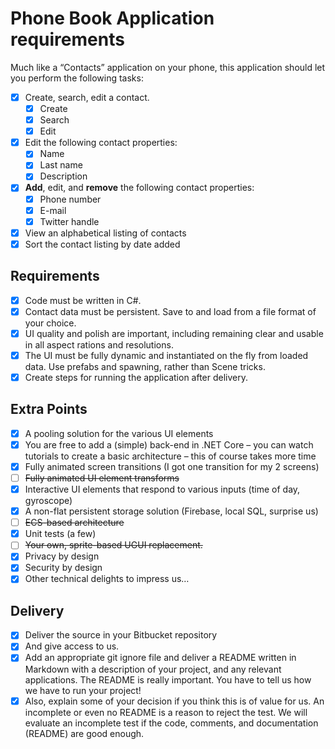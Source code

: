 # Phone Book Application requirements

Much like a “Contacts” application on your phone, this application should let you perform the following
tasks:

- [x] Create, search, edit a contact.
  - [x] Create
  - [x] Search
  - [x] Edit
- [x] Edit the following contact properties:
  - [x] Name
  - [x] Last name
  - [x] Description
- [x] **Add**, edit, and **remove** the following contact properties:
  - [x] Phone number
  - [x] E-mail
  - [x] Twitter handle
- [x] View an alphabetical listing of contacts
- [x] Sort the contact listing by date added

## Requirements
- [x] Code must be written in C#.
- [x] Contact data must be persistent. Save to and load from a file format of your choice.
- [x] UI quality and polish are important, including remaining clear and usable in all aspect rations
and resolutions.
- [x] The UI must be fully dynamic and instantiated on the fly from loaded data. Use prefabs and
spawning, rather than Scene tricks.
- [x] Create steps for running the application after delivery.

## Extra Points
- [x] A pooling solution for the various UI elements
- [x] You are free to add a (simple) back-end in .NET Core – you can watch tutorials to create a
basic architecture – this of course takes more time
- [x] Fully animated screen transitions (I got one transition for my 2 screens)
- [ ] ~~Fully animated UI element transforms~~
- [x] Interactive UI elements that respond to various inputs (time of day, gyroscope)
- [x] A non-flat persistent storage solution (Firebase, local SQL, surprise us)
- [ ] ~~ECS-based architecture~~
- [x] Unit tests (a few)
- [ ] ~~Your own, sprite-based UGUI replacement.~~
- [x] Privacy by design
- [x] Security by design
- [x] Other technical delights to impress us…

## Delivery
- [x] Deliver the source in your Bitbucket repository
- [x] And give access to us.
- [x] Add an appropriate git ignore file and deliver a README written in Markdown with a description of your project, and any relevant applications. The README is really important. You have to tell us how we have to run your project!
- [x] Also, explain some of your decision if you think this is of value for us. An incomplete or even no README is a reason to reject the test. We will evaluate an incomplete test if the code, comments, and documentation (README) are good enough.